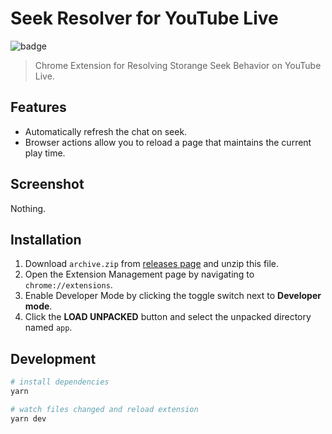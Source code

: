 # Seek Resolver for YouTube Live

![badge](https://github.com/fiahfy/youtube-live-seek-resolver/workflows/Web%20Extension%20CI/badge.svg)

> Chrome Extension for Resolving Storange Seek Behavior on YouTube Live.

## Features

- Automatically refresh the chat on seek.
- Browser actions allow you to reload a page that maintains the current play time.

## Screenshot

Nothing.

## Installation

1. Download `archive.zip` from [releases page](https://github.com/fiahfy/youtube-live-seek-resolver/releases) and unzip this file.
2. Open the Extension Management page by navigating to `chrome://extensions`.
3. Enable Developer Mode by clicking the toggle switch next to **Developer mode**.
4. Click the **LOAD UNPACKED** button and select the unpacked directory named `app`.

## Development

```bash
# install dependencies
yarn

# watch files changed and reload extension
yarn dev
```

